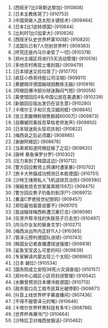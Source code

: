 
1. [西班牙7比0哥斯达黎加]-[910808]
1. [日本主教练哭了]-[910753]
1. [中国突破人造太阳关键技术]-[909464]
1. [日本2比1逆转德国]-[910644]
1. [比利时1比0加拿大]-[910826]
1. [西班牙队史世界杯第100球]-[910820]
1. [法国队已有7人伤别世界杯]-[909383]
1. [终究还是内马尔承受了一切]-[910378]
1. [郑州主城区将进行5天流动管理]-[910516]
1. [多地农村再现土堆封路]-[909479]
1. [日本球迷又捡垃圾了]-[910770]
1. [疯狂小杨哥持股公司注销]-[909911]
1. [黄健翔评德国输球因教练无脑]-[910818]
1. [阿根廷爆冷部分球迷胸闷气短]-[910056]
1. [美使馆回应4名中国公民在美遇害]-[910239]
1. [新娘回应临出发仍在谈生意]-[910280]
1. [卡塔尔王子和贝克汉姆同框]-[909845]
1. [张兰卖酸辣粉销售额超6000万]-[909873]
1. [自曝被同事投百草枯老师发声]-[909850]
1. [日本球迷街头狂欢庆祝]-[910822]
1. [梅西说之后必须赢]-[908985]
1. [谢谢阿根廷]-[908878]
1. [当弟弟知道阿根廷输了之后]-[909620]
1. [唐梓 章鱼保罗分罗]-[910302]
1. [压力来到了韩国这边]-[910712]
1. [警方回应教师上网课时遭家暴]-[910702]
1. [旅卡大熊猫成功预测日本胜德国]-[910751]
1. [沙特王储用私人飞机送球员治伤]-[909380]
1. [保姆发烧去世家属索赔158万]-[909475]
1. [警方回应男子钓鱼钓到浮尸]-[909973]
1. [重温C罗绝技世纪倒钩]-[909457]
1. [郑恺最怕苗苗说要不]-[909701]
1. [首战输球梅西称遭沉重打击]-[909096]
1. [任贤齐帮寻找的失联孩子已去世]-[910497]
1. [内马尔女友的替身文学]-[910271]
1. [梅西派出所内正好11人]-[910365]
1. [管泽元预判德国队进球]-[910743]
1. [韩国女记者直播遭球迷强搂]-[909818]
1. [鲨鱼宝宝这么可爱的吗]-[909839]
1. [专家解读内蒙古现三个太阳]-[909963]
1. [日本 越位]-[910534]
1. [国务院成立安阳38死火灾调查组]-[910157]
1. [郑州中心城区小区将封闭管理]-[910542]
1. [水獭曾预测日本爆冷胜德国]-[910713]
1. [政务窗口员工扇市民耳光被停职]-[909871]
1. [抖音上线世界杯字幕直播间]-[907436]
1. [不得不服管泽元的嘴]-[910646]
1. [卡塔尔世界杯黑科技有多牛]-[908786]
1. [世界杯再爆冷门]-[910664]
1. [沙特后卫对梅西放狠话]-[910462]